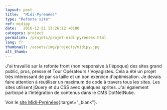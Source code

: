```yaml
---
layout: post
title:  "Midi-Pyrénées"
type: "Refonte site"
ref: midipy
date:   2016-12-21 13:26:12 +0100
category: project
permalink: /projets/projet-midi-pyrenees.html
lang: fr
thumbnail: /assets/img/projects/midipy.jpg
alt_thumb: 
---
```


J'ai travaillé sur la refonte front (non responsive à l'époque) des sites grand public, pros, presse et Tour Opérateurs / Voyagistes.
Cela a été un projet très intéressant de par sa taille et un bon exercice d'optimisation. Je devais faire attention à réutiliser un maximum de code à travers tous les sites.
Les sites utilisent jQuery et du CSS avec quelques sprites. J'ai également participé à l'intégration de contenus dans le CMS DotNetNuke.

Voir le [site Midi-Pyrénées](http://www.tourisme-occitanie.com/ "Midi-Pyrénées (nouvelle fenêtre)"){:target="_blank"}.

<img src="{{ site.baseurl }}/assets/img/projects/midipy_large.jpg" alt="" 
             srcset="{{ site.baseurl }}/assets/img/projects/midipy_medium.jpg 670w,
          {{ site.baseurl }}/assets/img/projects/midipy_large.jpg 1024w"
          sizes="(min-width:671px) 1024px"/> 

<img src="{{ site.baseurl }}/assets/img/projects/midipy_large2.jpg" alt="" 
             srcset="{{ site.baseurl }}/assets/img/projects/midipy_medium2.jpg 670w,
          {{ site.baseurl }}/assets/img/projects/midipy_large2.jpg 1024w"
          sizes="(min-width:671px) 1024px"/> 